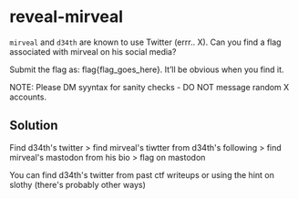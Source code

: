 # reveal-mirveal

`mirveal` and `d34th` are known to use Twitter (errr.. X). 
Can you find a flag associated with mirveal on his social media?

Submit the flag as: flag{flag_goes_here}. It’ll be obvious when you find it.

NOTE: Please DM syyntax for sanity checks - DO NOT message random X accounts.

## Solution

Find d34th's twitter > find mirveal's tiwtter from d34th's following > find mirveal's mastodon from his bio > flag on mastodon

You can find d34th's twitter from past ctf writeups or using the hint on slothy (there's probably other ways)
